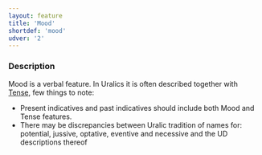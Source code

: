 ```yaml
---
layout: feature
title: 'Mood'
shortdef: 'mood'
udver: '2'
---
```


### Description

Mood is a verbal feature. In Uralics it is often described together with
[Tense](), few things to note:

* Present indicatives and past indicatives should include both Mood and Tense
  features.
* There may be discrepancies between Uralic tradition of names for: potential,
  jussive, optative, eventive and necessive and the UD descriptions thereof


<!-- Interlanguage links updated Pá kvě 14 11:08:34 CEST 2021 -->

